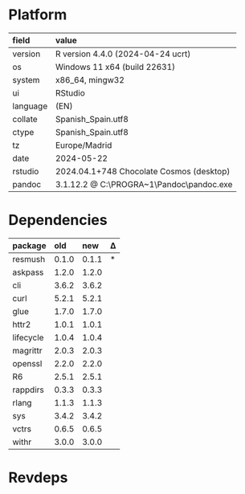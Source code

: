 # Platform

|field    |value                                    |
|:--------|:----------------------------------------|
|version  |R version 4.4.0 (2024-04-24 ucrt)        |
|os       |Windows 11 x64 (build 22631)             |
|system   |x86_64, mingw32                          |
|ui       |RStudio                                  |
|language |(EN)                                     |
|collate  |Spanish_Spain.utf8                       |
|ctype    |Spanish_Spain.utf8                       |
|tz       |Europe/Madrid                            |
|date     |2024-05-22                               |
|rstudio  |2024.04.1+748 Chocolate Cosmos (desktop) |
|pandoc   |3.1.12.2 @ C:\PROGRA~1\Pandoc\pandoc.exe |

# Dependencies

|package   |old   |new   |Δ  |
|:---------|:-----|:-----|:--|
|resmush   |0.1.0 |0.1.1 |*  |
|askpass   |1.2.0 |1.2.0 |   |
|cli       |3.6.2 |3.6.2 |   |
|curl      |5.2.1 |5.2.1 |   |
|glue      |1.7.0 |1.7.0 |   |
|httr2     |1.0.1 |1.0.1 |   |
|lifecycle |1.0.4 |1.0.4 |   |
|magrittr  |2.0.3 |2.0.3 |   |
|openssl   |2.2.0 |2.2.0 |   |
|R6        |2.5.1 |2.5.1 |   |
|rappdirs  |0.3.3 |0.3.3 |   |
|rlang     |1.1.3 |1.1.3 |   |
|sys       |3.4.2 |3.4.2 |   |
|vctrs     |0.6.5 |0.6.5 |   |
|withr     |3.0.0 |3.0.0 |   |

# Revdeps

